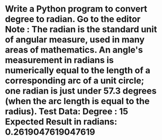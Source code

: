 <h1>
Write a Python program to convert degree to radian. Go to the editor
Note : The radian is the standard unit of angular measure, used in many areas of mathematics. 
An angle's measurement in radians is numerically equal to the length of a corresponding arc of a unit circle; 
one radian is just under 57.3 degrees (when the arc length is equal to the radius).
Test Data:
Degree : 15
Expected Result in radians: 0.2619047619047619
</h1>

